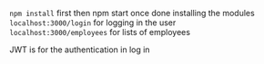 `npm install` first then npm start once done installing the modules <br>
`localhost:3000/login` for logging in the user <br>
`localhost:3000/employees` for lists of employees <br>

JWT is for the authentication in log in

